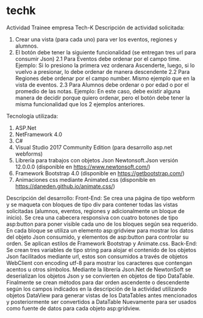 # techk
Actividad Trainee empresa Tech-K
Descripción de actividad solicitada: 
1.	Crear una vista (para cada uno) para ver los eventos, regiones y alumnos.
2.	El botón debe tener la siguiente funcionalidad (se entregan tres url para consumir Json)
2.1	Para Eventos debe ordenar por el campo time. Ejemplo: Si lo presiono la primera vez ordenara Ascenderte, luego, si lo vuelvo a presionar, lo debe ordenar de manera descendente
2.2	Para Regiones debe ordenar por el campo number. Mismo ejemplo que en la vista de eventos.
2.3	Para Alumnos debe ordenar o por edad o por el promedio de las notas. Ejemplo: En este caso, debe existir alguna manera de decidir porque quiero ordenar, pero el botón debe tener la misma funcionalidad que los 2 ejemplos anteriores.

Tecnología utilizada:
1.	ASP.Net
2.	NetFramework 4.0
3.	C#
4.	Visual Studio 2017 Community Edition (para desarrollo asp.net webforms)
5.	Librería para trabajos con objetos Json Newtonsoft.Json versión 12.0.0.0 (disponible en https://www.newtonsoft.com/)
6.	Framework Bootstrap 4.0  (disponible en https://getbootstrap.com/)
7.	Animaciones css mediante Animated.css (disponible en https://daneden.github.io/animate.css/)

Descripción del desarrollo:
Front-End:
Se crea una página de tipo webform y se maqueta con bloques de tipo div para contener todas las vistas solicitadas (alumnos, eventos, regiones y adicionalmente un bloque de inicio). Se crea una cabecera responsiva con cuatro botones de tipo asp:button para poner visible cada uno de los bloques según sea requerido. En cada bloque se utiliza un elemento asp:gridview para mostrar los datos del objeto Json consumido, y elementos de asp:button para controlar su orden. 
Se aplican estilos de Framework Bootstrap y Animate.css.
Back-End:
Se crean tres variables de tipo string para alojar el contenido de los objetos Json facilitados mediante url, estos son consumidos a través de objetos WebClient con encoding utf-8 para mostrar los caracteres que contengan acentos u otros símbolos. Mediante la librería Json.Net de NewtonSoft se deserializan los objetos Json y se convierten en objetos de tipo DataTable.
Finalmente se crean métodos para dar orden ascendente o descendente según los campos indicados en la descripción de la actividad utilizando objetos DataView para generar vistas de los DataTables antes mencionados y posteriormente ser convertidos a DataTable Nuevamente para ser usados como fuente de datos para cada objeto asp:gridview.
